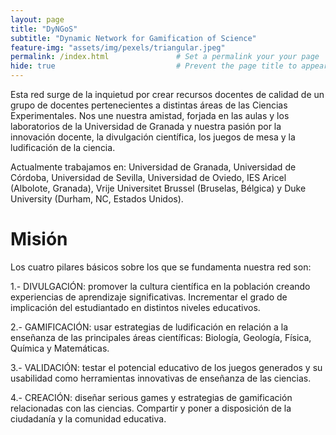 ```yaml
---
layout: page
title: "DyNGoS" 
subtitle: "Dynamic Network for Gamification of Science"   
feature-img: "assets/img/pexels/triangular.jpeg" 
permalink: /index.html               # Set a permalink your your page
hide: true                           # Prevent the page title to appear in the navbar
---
```


Esta red surge de la inquietud por crear recursos docentes de calidad de un grupo de docentes pertenecientes a distintas áreas de las Ciencias Experimentales. Nos une nuestra amistad, forjada en las aulas y los laboratorios de la Universidad de Granada y nuestra pasión por la innovación docente, la divulgación científica, los juegos de mesa y la ludificación de la ciencia. 

Actualmente trabajamos en: Universidad de Granada, Universidad de Córdoba, Universidad de Sevilla, Universidad de Oviedo, IES Aricel (Albolote, Granada), Vrije Universitet Brussel (Bruselas, Bélgica) y Duke University (Durham, NC, Estados Unidos).

# Misión 

Los cuatro pilares básicos sobre los que se fundamenta nuestra red son: 

1.- DIVULGACIÓN: promover la cultura científica en la población creando experiencias de aprendizaje significativas. Incrementar el grado de implicación del estudiantado en distintos niveles educativos. 

2.- GAMIFICACIÓN: usar estrategias de ludificación en relación a la enseñanza de las principales áreas científicas: Biología, Geología, Física, Química y Matemáticas. 

3.- VALIDACIÓN: testar el potencial educativo de los juegos generados y su usabilidad como herramientas innovativas de enseñanza de las ciencias. 

4.- CREACIÓN: diseñar serious games y estrategias de gamificación relacionadas con las ciencias. Compartir y poner a disposición de la ciudadanía y la comunidad educativa. 
